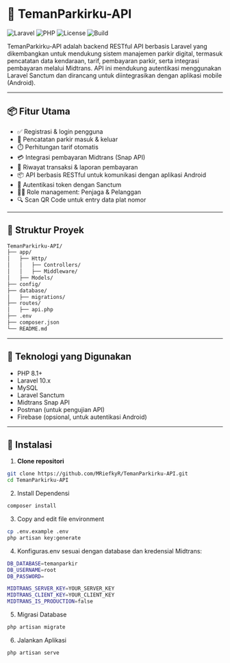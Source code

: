 # 🚗 TemanParkirku-API

![Laravel](https://img.shields.io/badge/Laravel-10.x-red)
![PHP](https://img.shields.io/badge/PHP-8.1-blue)
![License](https://img.shields.io/github/license/MRiefkyR/TemanParkirku-API)
![Build](https://img.shields.io/badge/build-passing-brightgreen)

TemanParkirku-API adalah backend RESTful API berbasis Laravel yang dikembangkan untuk mendukung sistem manajemen parkir digital, termasuk pencatatan data kendaraan, tarif, pembayaran parkir, serta integrasi pembayaran melalui Midtrans. API ini mendukung autentikasi menggunakan Laravel Sanctum dan dirancang untuk diintegrasikan dengan aplikasi mobile (Android).

---

## 📦 Fitur Utama

- ✅ Registrasi & login pengguna
- 🚙 Pencatatan parkir masuk & keluar
- ⏱️ Perhitungan tarif otomatis
- 💳 Integrasi pembayaran Midtrans (Snap API)
- 🧾 Riwayat transaksi & laporan pembayaran
- 📦 API berbasis RESTful untuk komunikasi dengan aplikasi Android
- 🔐 Autentikasi token dengan Sanctum
- 👮‍♂️ Role management: Penjaga & Pelanggan
- 🔍 Scan QR Code untuk entry data plat nomor

---

## 🧭 Struktur Proyek

```bash
TemanParkirku-API/
├── app/
│   ├── Http/
│   │   ├── Controllers/
│   │   ├── Middleware/
│   ├── Models/
├── config/
├── database/
│   ├── migrations/
├── routes/
│   ├── api.php
├── .env
├── composer.json
└── README.md
```
---

## 🧰 Teknologi yang Digunakan

- PHP 8.1+
- Laravel 10.x
- MySQL
- Laravel Sanctum
- Midtrans Snap API
- Postman (untuk pengujian API)
- Firebase (opsional, untuk autentikasi Android)

---

## 🚀 Instalasi

1. **Clone repositori**
```bash
git clone https://github.com/MRiefkyR/TemanParkirku-API.git
cd TemanParkirku-API
```
2. Install Dependensi
```bash
composer install
```
3. Copy and edit file environment
```bash
cp .env.example .env
php artisan key:generate
```
4. Konfiguras.env sesuai dengan database dan kredensial Midtrans:
```bash
DB_DATABASE=temanparkir
DB_USERNAME=root
DB_PASSWORD=

MIDTRANS_SERVER_KEY=YOUR_SERVER_KEY
MIDTRANS_CLIENT_KEY=YOUR_CLIENT_KEY
MIDTRANS_IS_PRODUCTION=false
```
5. Migrasi Database
```bash
php artisan migrate
```
6. Jalankan Aplikasi
```bash
php artisan serve
```
